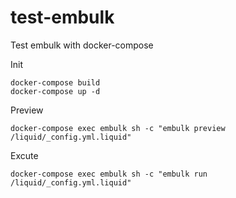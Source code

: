 # test-embulk
Test embulk with docker-compose

Init

```
docker-compose build
docker-compose up -d
```

Preview

```
docker-compose exec embulk sh -c "embulk preview /liquid/_config.yml.liquid"
```

Excute

```
docker-compose exec embulk sh -c "embulk run /liquid/_config.yml.liquid"
```
